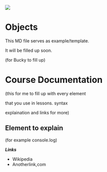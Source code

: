 ![](http://i.imgur.com/BgUMUGU.png)    
 
# Objects
  
This MD file serves as example/template. 

It will be filled up soon.  

(for Bucky to fill up)     


# Course Documentation

(this for me to fill up with every element 

that you use in lessons. syntax 

explaination and links for more)  

## Element to explain

(for example console.log)

***Links***  
 - Wikipedia  
 - Anotherlink,com